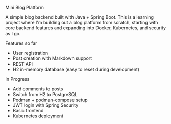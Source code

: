 Mini Blog Platform

A simple blog backend built with Java + Spring Boot.
This is a learning project where I'm building out a blog platform from scratch, starting with core backend features and expanding into Docker, Kubernetes, and security as I go.

Features so far
- User registration
- Post creation with Markdown support
- REST API
- H2 in-memory database (easy to reset during development)

In Progress
- Add comments to posts
- Switch from H2 to PostgreSQL
- Podman + podman-compose setup
- JWT login with Spring Security
- Basic frontend
- Kubernetes deployment
